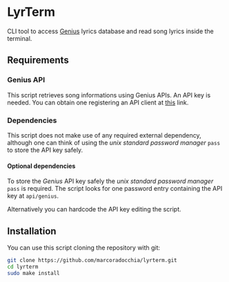# LyrTerm
CLI tool to access [Genius](https://genius.com) lyrics database and read
song lyrics inside the terminal.

## Requirements
### Genius API
This script retrieves song informations using Genius APIs. An API key is
needed. You can obtain one registering an API client at
[this](https://genius.com/api-clients) link.

### Dependencies
This script does not make use of any required external dependency, although
one can think of using the _unix standard password manager_ `pass` to store
the API key safely.

#### Optional dependencies
To store the _Genius_ API key safely the _unix standard password manager_
`pass` is required. The script looks for one password entry containing the API
key at `api/genius`.

Alternatively you can hardcode the API key editing the script.

## Installation
You can use this script cloning the repository with git:
```sh
git clone https://github.com/marcoradocchia/lyrterm.git
cd lyrterm
sudo make install
```
